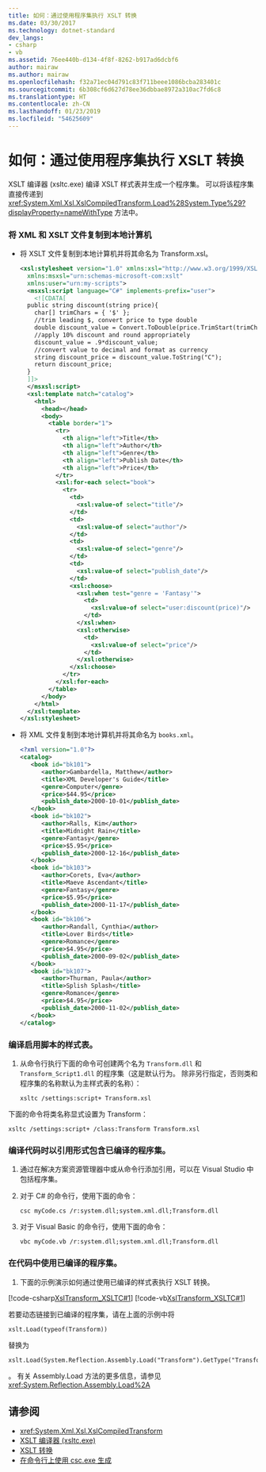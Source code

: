 ```yaml
---
title: 如何：通过使用程序集执行 XSLT 转换
ms.date: 03/30/2017
ms.technology: dotnet-standard
dev_langs:
- csharp
- vb
ms.assetid: 76ee440b-d134-4f8f-8262-b917ad6dcbf6
author: mairaw
ms.author: mairaw
ms.openlocfilehash: f32a71ec04d791c83f711beee1086bcba283401c
ms.sourcegitcommit: 6b308cf6d627d78ee36dbbae8972a310ac7fd6c8
ms.translationtype: HT
ms.contentlocale: zh-CN
ms.lasthandoff: 01/23/2019
ms.locfileid: "54625609"
---
```

# <a name="how-to-perform-an-xslt-transformation-by-using-an-assembly"></a>如何：通过使用程序集执行 XSLT 转换
XSLT 编译器 (xsltc.exe) 编译 XSLT 样式表并生成一个程序集。 可以将该程序集直接传递到 <xref:System.Xml.Xsl.XslCompiledTransform.Load%28System.Type%29?displayProperty=nameWithType> 方法中。  
  
### <a name="to-copy-the-xml-and-xslt-files-to-your-local-computer"></a>将 XML 和 XSLT 文件复制到本地计算机  
  
-   将 XSLT 文件复制到本地计算机并将其命名为 Transform.xsl。  
  
    ```xml  
    <xsl:stylesheet version="1.0" xmlns:xsl="http://www.w3.org/1999/XSL/Transform"  
      xmlns:msxsl="urn:schemas-microsoft-com:xslt"  
      xmlns:user="urn:my-scripts">  
      <msxsl:script language="C#" implements-prefix="user">  
        <![CDATA[  
      public string discount(string price){  
        char[] trimChars = { '$' };  
        //trim leading $, convert price to type double  
        double discount_value = Convert.ToDouble(price.TrimStart(trimChars));  
        //apply 10% discount and round appropriately  
        discount_value = .9*discount_value;  
        //convert value to decimal and format as currency  
        string discount_price = discount_value.ToString("C");  
        return discount_price;  
      }  
      ]]>  
      </msxsl:script>  
      <xsl:template match="catalog">  
        <html>  
          <head></head>  
          <body>  
            <table border="1">  
              <tr>  
                <th align="left">Title</th>  
                <th align="left">Author</th>  
                <th align="left">Genre</th>  
                <th align="left">Publish Date</th>  
                <th align="left">Price</th>  
              </tr>  
              <xsl:for-each select="book">  
                <tr>  
                  <td>  
                    <xsl:value-of select="title"/>  
                  </td>  
                  <td>  
                    <xsl:value-of select="author"/>  
                  </td>  
                  <td>  
                    <xsl:value-of select="genre"/>  
                  </td>  
                  <td>  
                    <xsl:value-of select="publish_date"/>  
                  </td>  
                  <xsl:choose>  
                    <xsl:when test="genre = 'Fantasy'">  
                      <td>  
                        <xsl:value-of select="user:discount(price)"/>  
                      </td>  
                    </xsl:when>  
                    <xsl:otherwise>  
                      <td>  
                        <xsl:value-of select="price"/>  
                      </td>  
                    </xsl:otherwise>  
                  </xsl:choose>  
                </tr>  
              </xsl:for-each>  
            </table>  
          </body>  
        </html>  
      </xsl:template>  
    </xsl:stylesheet>  
    ```  
  
-   将 XML 文件复制到本地计算机并将其命名为 `books.xml`。  
  
    ```xml  
    <?xml version="1.0"?>  
    <catalog>  
       <book id="bk101">  
          <author>Gambardella, Matthew</author>  
          <title>XML Developer's Guide</title>  
          <genre>Computer</genre>  
          <price>$44.95</price>  
          <publish_date>2000-10-01</publish_date>  
       </book>  
       <book id="bk102">  
          <author>Ralls, Kim</author>  
          <title>Midnight Rain</title>  
          <genre>Fantasy</genre>  
          <price>$5.95</price>  
          <publish_date>2000-12-16</publish_date>  
       </book>  
       <book id="bk103">  
          <author>Corets, Eva</author>  
          <title>Maeve Ascendant</title>  
          <genre>Fantasy</genre>  
          <price>$5.95</price>  
          <publish_date>2000-11-17</publish_date>  
       </book>  
       <book id="bk106">  
          <author>Randall, Cynthia</author>  
          <title>Lover Birds</title>  
          <genre>Romance</genre>  
          <price>$4.95</price>  
          <publish_date>2000-09-02</publish_date>  
       </book>  
       <book id="bk107">  
          <author>Thurman, Paula</author>  
          <title>Splish Splash</title>  
          <genre>Romance</genre>  
          <price>$4.95</price>  
          <publish_date>2000-11-02</publish_date>  
       </book>  
    </catalog>  
    ```  
  
### <a name="to-compile-the-style-sheet-with-the-script-enabled"></a>编译启用脚本的样式表。  
  
1.  从命令行执行下面的命令可创建两个名为 `Transform.dll` 和 `Transform_Script1.dll` 的程序集（这是默认行为。 除非另行指定，否则类和程序集的名称默认为主样式表的名称）：  
  
    ```  
    xsltc /settings:script+ Transform.xsl  
    ```  
  
 下面的命令将类名称显式设置为 Transform：  
  
```  
xsltc /settings:script+ /class:Transform Transform.xsl  
```  
  
### <a name="to-include-the-compiled-assembly-as-a-reference-when-you-compile-your-code"></a>编译代码时以引用形式包含已编译的程序集。  
  
1.  通过在解决方案资源管理器中或从命令行添加引用，可以在 Visual Studio 中包括程序集。  
  
2.  对于 C# 的命令行，使用下面的命令：  
  
    ```  
    csc myCode.cs /r:system.dll;system.xml.dll;Transform.dll  
    ```  
  
3.  对于 Visual Basic 的命令行，使用下面的命令：  
  
    ```  
    vbc myCode.vb /r:system.dll;system.xml.dll;Transform.dll  
    ```  
  
### <a name="to-use-the-compiled-assembly-in-your-code"></a>在代码中使用已编译的程序集。  
  
1.  下面的示例演示如何通过使用已编译的样式表执行 XSLT 转换。  
  
 [!code-csharp[XslTransform_XSLTC#1](../../../../samples/snippets/csharp/VS_Snippets_Data/XslTransform_XSLTC/CS/XslTransform_XSLTC.cs#1)]
 [!code-vb[XslTransform_XSLTC#1](../../../../samples/snippets/visualbasic/VS_Snippets_Data/XslTransform_XSLTC/VB/XslTransform_XSLTC.vb#1)]  
  
 若要动态链接到已编译的程序集，请在上面的示例中将  
  
```  
xslt.Load(typeof(Transform))  
```  
  
 替换为  
  
```  
xslt.Load(System.Reflection.Assembly.Load("Transform").GetType("Transform"))  
```  
  
 。 有关 Assembly.Load 方法的更多信息，请参见 <xref:System.Reflection.Assembly.Load%2A>  
  
## <a name="see-also"></a>请参阅

- <xref:System.Xml.Xsl.XslCompiledTransform>
- [XSLT 编译器 (xsltc.exe)](../../../../docs/standard/data/xml/xslt-compiler-xsltc-exe.md)
- [XSLT 转换](../../../../docs/standard/data/xml/xslt-transformations.md)
- [在命令行上使用 csc.exe 生成](~/docs/csharp/language-reference/compiler-options/command-line-building-with-csc-exe.md)
